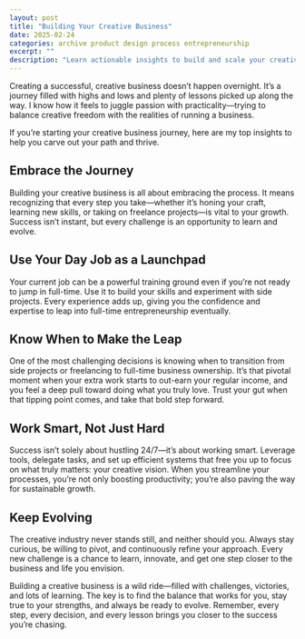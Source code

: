 ```yaml
---
layout: post
title: "Building Your Creative Business"
date: 2025-02-24
categories: archive product design process entrepreneurship
excerpt: ""
description: "Learn actionable insights to build and scale your creative business."
---
```


Creating a successful, creative business doesn’t happen overnight. It’s a journey filled with highs and lows and plenty of lessons picked up along the way. I know how it feels to juggle passion with practicality—trying to balance creative freedom with the realities of running a business. 

If you’re starting your creative business journey, here are my top insights to help you carve out your path and thrive. 


## Embrace the Journey

Building your creative business is all about embracing the process. It means recognizing that every step you take—whether it’s honing your craft, learning new skills, or taking on freelance projects—is vital to your growth. Success isn’t instant, but every challenge is an opportunity to learn and evolve.


## Use Your Day Job as a Launchpad

Your current job can be a powerful training ground even if you’re not ready to jump in full-time. Use it to build your skills and experiment with side projects. Every experience adds up, giving you the confidence and expertise to leap into full-time entrepreneurship eventually.


## Know When to Make the Leap

One of the most challenging decisions is knowing when to transition from side projects or freelancing to full-time business ownership. It’s that pivotal moment when your extra work starts to out-earn your regular income, and you feel a deep pull toward doing what you truly love. Trust your gut when that tipping point comes, and take that bold step forward.


## Work Smart, Not Just Hard

Success isn’t solely about hustling 24/7—it’s about working smart. Leverage tools, delegate tasks, and set up efficient systems that free you up to focus on what truly matters: your creative vision. When you streamline your processes, you’re not only boosting productivity; you’re also paving the way for sustainable growth.


## Keep Evolving

The creative industry never stands still, and neither should you. Always stay curious, be willing to pivot, and continuously refine your approach. Every new challenge is a chance to learn, innovate, and get one step closer to the business and life you envision.

Building a creative business is a wild ride—filled with challenges, victories, and lots of learning. The key is to find the balance that works for you, stay true to your strengths, and always be ready to evolve. Remember, every step, every decision, and every lesson brings you closer to the success you’re chasing.